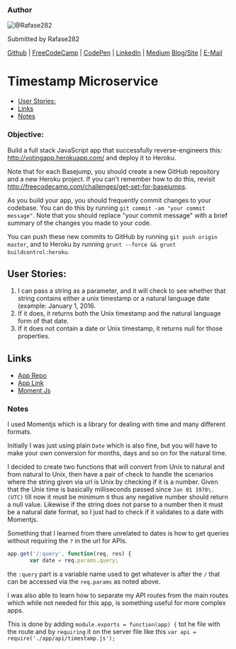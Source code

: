 ### Author

![@Rafase282](https://avatars0.githubusercontent.com/Rafase282?&s=128)

Submitted by Rafase282

[Github](https://github.com/Rafase282) | [FreeCodeCamp](http://www.freecodecamp.com/rafase282) | [CodePen](http://codepen.io/Rafase282/) | [LinkedIn](https://www.linkedin.com/in/rafase282) | [Medium](https://medium.com/@Rafase282) [Blog/Site](https://rafase282.wordpress.com/) | [E-Mail](mailto:rafase282@gmail.com)

# Timestamp Microservice

- [User Stories:](#user-stories)
- [Links](#links)
- [Notes](#notes)

### Objective:

Build a full stack JavaScript app that successfully reverse-engineers this: <http://votingapp.herokuapp.com/> and deploy it to Heroku.

Note that for each Basejump, you should create a new GitHub repository and a new Heroku project. If you can't remember how to do this, revisit <http://freecodecamp.com/challenges/get-set-for-basejumps>.

As you build your app, you should frequently commit changes to your codebase. You can do this by running `git commit -am "your commit message"`. Note that you should replace "your commit message" with a brief summary of the changes you made to your code.

You can push these new commits to GitHub by running `git push origin master`, and to Heroku by running `grunt --force && grunt buildcontrol:heroku`.

## User Stories:

1. I can pass a string as a parameter, and it will check to see whether that string contains either a unix timestamp or a natural language date (example: January 1, 2016.
2. If it does, it returns both the Unix timestamp and the natural language form of that date.
3. If it does not contain a date or Unix timestamp, it returns null for those properties.

## Links

- [App Repo](https://github.com/Rafase282/Timestamp-API)
- [App Link](http://r282-timestamp-api.herokuapp.com/)
- [Moment Js](http://momentjs.com/docs/)

### Notes

I used Momentjs which is a library for dealing with time and many different formats.

Initially I was just using plain `Date` which is also fine, but you will have to make your own conversion for months, days and so on for the natural time.

I decided to create two functions that will convert from Unix to natural and from natural to Unix, then have a pair of check to handle the scenarios where the string given via url is Unix by checking if it is a number. Given that the Unix time is basically milliseconds passed since `Jan 01 1970\. (UTC)` till now it must be minimum `0` thus any negative number should return a null value. Likewise if the string does not parse to a number then it must be a natural date format, so I just had to check if it validates to a date with Momentjs.

Something that I learned from there unrelated to dates is how to get queries without requiring the `?` in the url for APIs.

```javascript
app.get('/:query', function(req, res) {
       var date = req.params.query;
```

the `:query` part is a variable name used to get whatever is after the `/` that can be accessed via the `req.params` as noted above.

I was also able to learn how to separate my API routes from the main routes which while not needed for this app, is something useful for more complex apps.

This is done by adding `module.exports = function(app) {` tot he file with the route and by `requiring` it on the server file like this `var api = require('./app/api/timestamp.js');`
